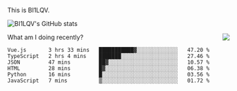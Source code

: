This is BI1LQV.

![BI1LQV's GitHub stats](https://github-readme-stats.vercel.app/api?username=bi1lqv&show_icons=true&count_private=true)

<img align="right" src="https://metrics.lecoq.io/bi1lqv?template=classic&base.activity=0&base.community=0&base.repositories=0&base.metadata=0&isocalendar=1&base=header%2C%20activity%2C%20community%2C%20repositories%2C%20metadata&base.indepth=false&base.hireable=false&isocalendar=false&isocalendar.duration=full-year&config.timezone=Asia%2FShanghai">

What am I doing recently?
<!--START_SECTION:waka-->

```text
Vue.js       3 hrs 33 mins   ███████████▓░░░░░░░░░░░░░   47.20 %
TypeScript   2 hrs 4 mins    ███████░░░░░░░░░░░░░░░░░░   27.46 %
JSON         47 mins         ██▓░░░░░░░░░░░░░░░░░░░░░░   10.57 %
HTML         28 mins         █▓░░░░░░░░░░░░░░░░░░░░░░░   06.38 %
Python       16 mins         █░░░░░░░░░░░░░░░░░░░░░░░░   03.56 %
JavaScript   7 mins          ▒░░░░░░░░░░░░░░░░░░░░░░░░   01.72 %
```

<!--END_SECTION:waka-->

